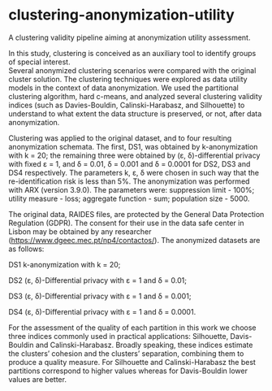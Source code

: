 # clustering-anonymization-utility
A clustering validity pipeline aiming at anonymization utility assessment.

In this study, clustering is conceived as an auxiliary tool to identify groups of special interest.  
Several anonymized clustering scenarios were compared with the original cluster solution. The clustering techniques were explored as data utility models in the context of data anonymization.
We used the partitional clustering algorithm, hard c-means, and analyzed several clustering validity indices (such as Davies-Bouldin, Calinski-Harabasz, and Silhouette) to understand to what extent the data structure is preserved, or not, after data anonymization.

Clustering was applied to the original dataset, and to four resulting anonymization schemata. The first, DS1, was obtained by k-anonymization with k = 20; the remaining three were obtained by (ε, δ)-differential privacy with fixed ε = 1, and δ = 0.01, δ = 0.001 and δ = 0.0001 for DS2, DS3 and DS4 respectively. The parameters k, ε, δ were chosen in such way that the re-identification risk is less than 5%. The anonymization was performed with ARX (version 3.9.0). The parameters were: suppression limit - 100%; utility measure - loss; aggregate function - sum; population size - 5000. 

The original data, RAIDES files, are protected by the General Data Protection Regulation (GDPR). The consent for their use in the data safe center in Lisbon may be obtained by any researcher (https://www.dgeec.mec.pt/np4/contactos/). 
The anonymized datasets are as follows:

DS1 k-anonymization with k = 20;

DS2 (ε, δ)-Differential privacy with ε = 1 and δ = 0.01;

DS3 (ε, δ)-Differential privacy with ε = 1 and δ = 0.001;

DS4 (ε, δ)-Differential privacy with ε = 1 and δ = 0.0001.

For the assessment of the quality of each partition in this work we choose three indices commonly used in practical applications: Silhouette, Davis-Bouldin and Calinski-Harabasz.  Broadly speaking, these indices estimate the clusters’ cohesion and the clusters’ separation, combining them to produce a quality measure. For Silhouette and Calinski-Harabasz the best partitions correspond to higher values whereas for Davis-Bouldin lower values are better.

